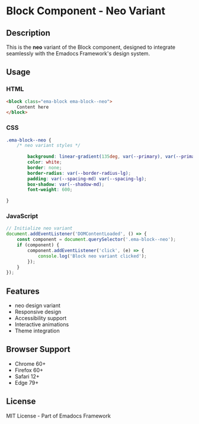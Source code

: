 # Block Component - Neo Variant

## Description
This is the **neo** variant of the Block component, designed to integrate seamlessly with the Emadocs Framework's design system.

## Usage

### HTML
```html
<block class="ema-block ema-block--neo">
    Content here
</block>
```

### CSS
```css
.ema-block--neo {
    /* neo variant styles */
    
        background: linear-gradient(135deg, var(--primary), var(--primary-dark));
        color: white;
        border: none;
        border-radius: var(--border-radius-lg);
        padding: var(--spacing-md) var(--spacing-lg);
        box-shadow: var(--shadow-md);
        font-weight: 600;
    
}
```

### JavaScript
```javascript
// Initialize neo variant
document.addEventListener('DOMContentLoaded', () => {
    const component = document.querySelector('.ema-block--neo');
    if (component) {
        component.addEventListener('click', (e) => {
            console.log('Block neo variant clicked');
        });
    }
});
```

## Features
- neo design variant
- Responsive design
- Accessibility support
- Interactive animations
- Theme integration

## Browser Support
- Chrome 60+
- Firefox 60+
- Safari 12+
- Edge 79+

## License
MIT License - Part of Emadocs Framework
